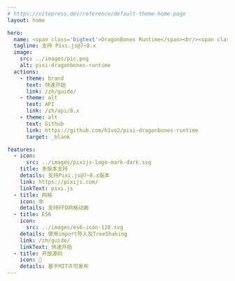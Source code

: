 ```yaml
---
# https://vitepress.dev/reference/default-theme-home-page
layout: home

hero:
  name: <span class='bigtext'>DragonBones Runtime</span><br/><span class='text_for'>for</span> <img class='pixilogo' src='../images/pixijs-logo-transparent-dark.svg'/>
  tagline: 支持 Pixi.js@7~8.x
  image:
    src: ../images/pic.png
    alt: pixi-dragonbones-runtime
  actions:
    - theme: brand
      text: 快速开始
      link: /zh/guide/
    - theme: alt
      text: API
      link: /zh/api/8.x
    - theme: alt
      text: Github
      link: https://github.com/h1ve2/pixi-dragonbones-runtime
      target: _blank

features:
  - icon:
      src: ../images/pixijs-logo-mark-dark.svg
    title: 多版本支持
    details: 支持Pixi.js@7~8.x版本
    link: https://pixijs.com/
    linkText: pixi.js
  - title: 网格
    icon: 🕸
    details: 支持FFD网格动画
  - title: ES6
    icon:
      src: ../images/es6-icon-128.svg
    details: 使用import导入及TreeShaking
    link: /zh/guide/
    linkText: 快速开始
  - title: 开放源码
    icon: 🎉
    details: 基于MIT许可发布
---
```


